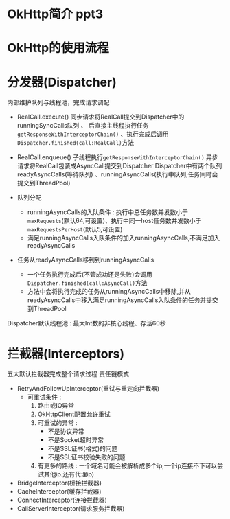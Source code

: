 # OkHttp简介 ppt3

# OkHttp的使用流程

# 分发器(Dispatcher)
内部维护队列与线程池，完成请求调配
- RealCall.execute()
同步请求将RealCall提交到Dispatcher中的runningSyncCalls队列 、 后直接主线程执行任务`getResponseWithInterceptorChain()` 、执行完成后调用`Dispatcher.finished(call:RealCall)`方法

- RealCall.enqueue()  子线程执行`getResponseWithInterceptorChain()`
异步请求将RealCall包装成AsyncCall提交到Dispatcher
Dispatcher中有两个队列 readyAsyncCalls(等待队列) 、runningAsyncCalls(执行中队列,任务同时会提交到ThreadPool)
- 队列分配
  - runningAsyncCalls的入队条件 : 执行中总任务数并发数小于`maxRequests`(默认64,可设置)、执行中同一host任务数并发数小于`maxRequestsPerHost`(默认5,可设置)
  - 满足runningAsyncCalls入队条件的加入runningAsyncCalls,不满足加入readyAsyncCalls
- 任务从readyAsyncCalls移到到runningAsyncCalls
  - 一个任务执行完成后(不管成功还是失败)会调用`Dispatcher.finished(call:AsyncCall)`方法
  - 方法中会将执行完成的任务从runningAsyncCalls中移除,并从readyAsyncCalls中移入满足runningAsyncCalls入队条件的任务并提交到ThreadPool

Dispatcher默认线程池 : 最大Int数的非核心线程、存活60秒

# 拦截器(Interceptors)
五大默认拦截器完成整个请求过程 责任链模式
- RetryAndFollowUpInterceptor(重试与重定向拦截器)
  - 可重试条件 :
    1. 路由或IO异常
    2. OkHttpClient配置允许重试
    3. 可重试的异常 :
       - 不是协议异常
       - 不是Socket超时异常
       - 不是SSL证书(格式)的问题
       - 不是SSL证书校验失败的问题
    4. 有更多的路线 : 一个域名可能会被解析成多个ip,一个ip连接不下可以尝试其他ip.还有代理ip)
- BridgeInterceptor(桥接拦截器)
- CacheInterceptor(缓存拦截器)
- ConnectInterceptor(连接拦截器)
- CallServerInterceptor(请求服务拦截器)
